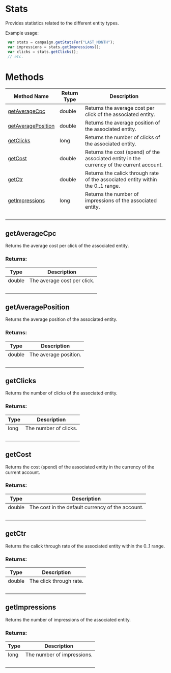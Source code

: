 # Stats
Provides statistics related to the different entity types.

Example usage:
```javascript
 var stats = campaign.getStatsFor("LAST_MONTH");
 var impressions = stats.getImpressions();
 var clicks = stats.getClicks();
 // etc.
```

# Methods
|Method Name|Return Type|Description|
|-|-|-
[getAverageCpc](#getaveragecpc)|double|Returns the average cost per click of the associated entity.<br />
[getAveragePosition](#getaverageposition)|double|Returns the average position of the associated entity.<br />
[getClicks](#getclicks)|long|Returns the number of clicks of the associated entity.<br />
[getCost](#getcost)|double|Returns the cost (spend) of the associated entity in the currency of the current account.<br />
[getCtr](#getctr)|double|Returns the calick through rate of the associated entity within the 0..1 range. <br />
[getImpressions](#getimpressions)|long|Returns the number of impressions of the associated entity.<br />
&nbsp;|&nbsp;|&nbsp;

## <a name="getaveragecpc"></a>getAverageCpc
Returns the average cost per click of the associated entity.

### Returns:
|Type|Description|
|-|-
double|The average cost per click.
&nbsp;|&nbsp;
## <a name="getaverageposition"></a>getAveragePosition
Returns the average position of the associated entity.

### Returns:
|Type|Description|
|-|-
double|The average position.
&nbsp;|&nbsp;
## <a name="getclicks"></a>getClicks
Returns the number of clicks of the associated entity.

### Returns:
|Type|Description|
|-|-
long|The number of clicks.
&nbsp;|&nbsp;
## <a name="getcost"></a>getCost
Returns the cost (spend) of the associated entity in the currency of the current account.

### Returns:
|Type|Description|
|-|-
double|The cost in the default currency of the account.
&nbsp;|&nbsp;
## <a name="getctr"></a>getCtr
Returns the calick through rate of the associated entity within the 0..1 range. 

### Returns:
|Type|Description|
|-|-
double|The click through rate.
&nbsp;|&nbsp;
## <a name="getimpressions"></a>getImpressions
Returns the number of impressions of the associated entity.

### Returns:
|Type|Description|
|-|-
long|The number of impressions.
&nbsp;|&nbsp;
